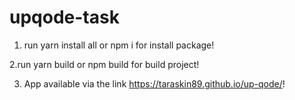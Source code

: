 # upqode-task
1. run yarn install all or npm i for install package!

2.run yarn build or npm build for build project!

3. App available via the link https://taraskin89.github.io/up-qode/!
